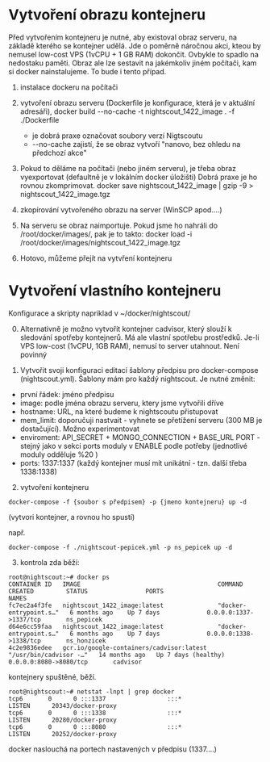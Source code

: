 # Vytvoření obrazu kontejneru
Před vytvořením kontejneru je nutné, aby existoval obraz serveru, na základě kterého se kontejner udělá. Jde o poměrně 
náročnou akci, kteou by nemusel low-cost VPS (1vCPU + 1 GB RAM) dokončit. Ovbykle to spadlo na nedostaku paměti. Obraz
ale lze sestavit na jakémkoliv jiném počítači, kam si docker nainstalujeme. To bude i tento případ.

1. instalace dockeru na počítači

2. vytvoření obrazu serveru (Dockerfile je konfigurace, která je v aktuální adresáři), 
   docker build --no-cache -t nightscout_1422_image . -f ./Dockerfile
   * je dobrá praxe označovat soubory verzí Nigtscoutu
   * --no-cache zajistí, že se obraz vytvoří "nanovo, bez ohledu na předchozí akce"

3. Pokud to děláme na počítači (nebo jiném serveru), je třeba obraz vyexportovat (defaultně je v lokálním docker úložišti)
   Dobrá praxe je ho rovnou zkomprimovat.
   docker save nightscout_1422_image | gzip -9 >  nightscout_1422_image.tgz


3. zkopírování vytvořeného obrazu na server (WinSCP apod....)

4. Na serveru se obraz naimportuje. Pokud jsme ho nahráli do /root/docker/images/, pak je to takto:
   docker load -i /root/docker/images/nightscout_1422_image.tgz

5. Hotovo, můžeme přejít na vytvření kontejneru


# Vytvoření vlastního kontejneru

Konfigurace a skripty napriklad v ~/docker/nightscout/

0. Alternativně je možno vytvořit kontejner cadvisor, který slouží k sledování spotřeby kontejnerů. Má ale vlastní spotřebu
   prostředků. Je-li VPS low-cost (1vCPU, 1GB RAM), nemusí to server utahnout. Není povinný 

1. Vytvořit svoji konfiguraci editací šablony předpisu pro docker-compose (nightscout.yml). Šablony mám pro každý nightscout.
Je nutné změnit:
* první řádek: jméno předpisu
* image: podle jména obrazu serveru, ktery jsme vytvořili dříve
* hostname: URL, na které budeme k nightscoutu přistupovat
* mem_limit: doporučuji nastvait - vyhnete se přetížení serveru (300 MB je dostačující). Možno experimentovat
* enviroment: 
  API_SECRET + MONGO_CONNECTION + BASE_URL
  PORT - stejný jako v sekci ports
  moduly v ENABLE podle potřeby (jednotlivé moduly odděluje %20 )
* ports: 1337:1337 (každý kontejner musí mít unikátní - tzn. další třeba 1338:1338)


2. vytvoření kontejneru
```
docker-compose -f {soubor s předpisem} -p {jmeno kontejneru} up -d
```
(vytvori kontejner, a rovnou ho spustí)

např.
```
docker-compose -f ./nightscout-pepicek.yml -p ns_pepicek up -d
```
3. kontrola zda běží:
```
root@nightscout:~# docker ps
CONTAINER ID   IMAGE                                      COMMAND                  CREATED         STATUS                PORTS                        NAMES
fc7ec2a4f3fe   nightscout_1422_image:latest               "docker-entrypoint.s…"   6 months ago    Up 7 days             0.0.0.0:1337->1337/tcp       ns_pepicek
d64e6cc59faa   nightscout_1422_image:latest               "docker-entrypoint.s…"   6 months ago    Up 7 days             0.0.0.0:1338->1338/tcp       ns_honzicek
4c2e9836edee   gcr.io/google-containers/cadvisor:latest   "/usr/bin/cadvisor -…"   14 months ago   Up 7 days (healthy)   0.0.0.0:8080->8080/tcp       cadvisor
```
kontejnery spuštěné, běží.
```
root@nightscout:~# netstat -lnpt | grep docker
tcp6       0      0 :::1337                 :::*                    LISTEN      20343/docker-proxy  
tcp6       0      0 :::1338                 :::*                    LISTEN      20280/docker-proxy  
tcp6       0      0 :::8080                 :::*                    LISTEN      20252/docker-proxy  
```
docker naslouchá na portech nastavených v předpisu (1337....)
